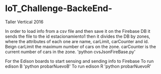 # IoT_Challenge-BackeEnd-
Taller Vertical 2016

In order to load info from a csv file and then save it on the Firebase DB it sends the file to the id estacionamiento1 then it divides the DB by zones, where the attributes of each one are name, carLimit, carCounter and id. Beign carLimit the maximum number of cars on the zone. carCounter is the current number of cars in the zone.
'python cvsJsonFireBase.py'  

For the Edison boards to start sensing and sending info to Firebase
To run edison B
  'python probarNuevoB'
To run edison R
  'python probarNuevoR'
  
  

  
